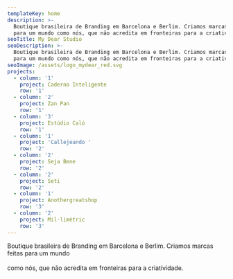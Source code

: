 ```yaml
---
templateKey: home
description: >-
  Boutique brasileira de Branding em Barcelona e Berlim. Criamos marcas feitas
  para um mundo como nós, que não acredita em fronteiras para a criatividade.
seoTitle: My Dear Studio
seoDescription: >-
  Boutique brasileira de Branding em Barcelona e Berlim. Criamos marcas feitas
  para um mundo como nós, que não acredita em fronteiras para a criatividade.
seoImage: /assets/logo_mydear_red.svg
projects:
  - column: '1'
    project: Caderno Inteligente
    row: '1'
  - column: '2'
    project: Zan Pan
    row: '1'
  - column: '3'
    project: Estúdio Caló
    row: '1'
  - column: '1'
    project: 'Callejeando '
    row: '2'
  - column: '2'
    project: Seja Bene
    row: '2'
  - column: '2'
    project: Seti
    row: '2'
  - column: '1'
    project: Anothergreatshop
    row: '3'
  - column: '2'
    project: Mil·limètric
    row: '3'
---
```

Boutique brasileira de Branding em Barcelona e Berlim. Criamos marcas feitas para um mundo \
\
como nós, que não acredita em fronteiras para a criatividade.
